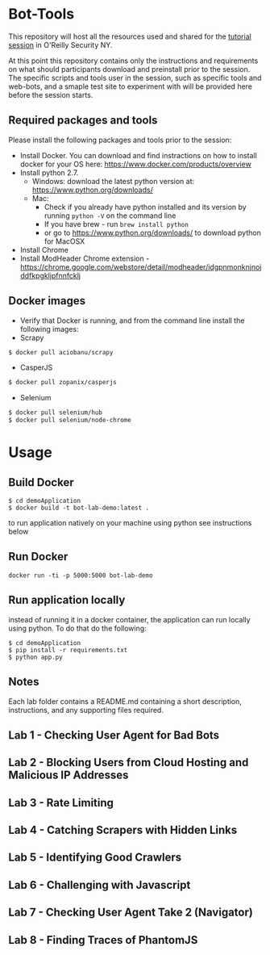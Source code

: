 # Bot-Tools

This repository will host all the resources used and shared for the [tutorial session](http://conferences.oreilly.com/security/network-data-security-ny/public/schedule/detail/52989) in O'Reilly Security NY.

At this point this repository contains only the instructions and requirements on what should participants download and preinstall prior to the session.
The specific scripts and tools user in the session, such as specific tools and web-bots, and a smaple test site to experiment with will be provided here before the session starts.

## Required packages and tools
Please install the following packages and tools prior to the session:
* Install Docker. You can download and find instractions on how to install docker for your OS here: https://www.docker.com/products/overview
* Install python 2.7.
  * Windows: download the latest python version at: https://www.python.org/downloads/
  * Mac:
    * Check if you already have python installed and its version by running `python -V` on the command line
    * If you have brew - run `brew install python`
    * or go to https://www.python.org/downloads/ to download python for MacOSX
* Install Chrome
* Install ModHeader Chrome extension - https://chrome.google.com/webstore/detail/modheader/idgpnmonknjnojddfkpgkljpfnnfcklj

## Docker images
* Verify that Docker is running, and from the command line install the following images:
* Scrapy
```bash
$ docker pull aciobanu/scrapy
```
* CasperJS
```bash
$ docker pull zopanix/casperjs
```
* Selenium
```bash
$ docker pull selenium/hub
$ docker pull selenium/node-chrome
```

# Usage

## Build Docker
```
$ cd demoApplication
$ docker build -t bot-lab-demo:latest .
```
to run application natively on your machine using python see instructions below

## Run Docker
`docker run -ti -p 5000:5000 bot-lab-demo`

## Run application locally
instead of running it in a docker container, the application can run locally using python. To do that do the following:
```
$ cd demoApplication
$ pip install -r requirements.txt
$ python app.py
```

## Notes
Each lab folder contains a README.md containing a short description, instructions, and any supporting files required.

## Lab 1 - Checking User Agent for Bad Bots

## Lab 2 - Blocking Users from Cloud Hosting and Malicious IP Addresses

## Lab 3 - Rate Limiting

## Lab 4 - Catching Scrapers with Hidden Links

## Lab 5 - Identifying Good Crawlers

## Lab 6 - Challenging with Javascript

## Lab 7 - Checking User Agent Take 2 (Navigator)

## Lab 8 - Finding Traces of PhantomJS
